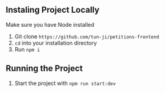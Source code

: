 ## Instaling Project Locally

Make sure you have Node installed
1. Git clone `https://github.com/tun-ji/petitions-frontend`
2. `cd` into your installation directory 
3. Run `npm i`

## Running the Project
1. Start the project with `npm run start:dev`
